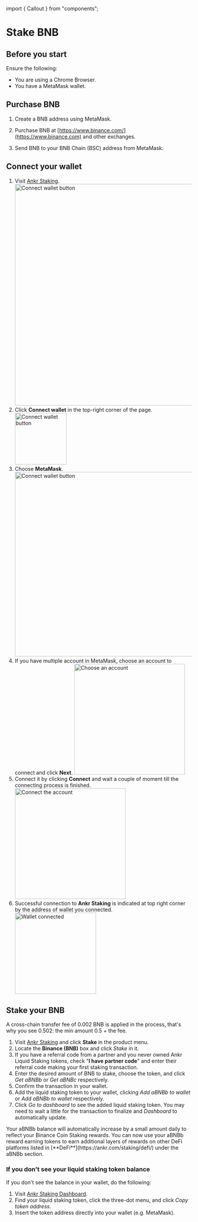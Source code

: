 import { Callout } from "components";

# Stake BNB

## Before you start

Ensure the following:
* You are using a Chrome Browser.
* You have a MetaMask wallet.

## Purchase BNB

1. Create a BNB address using MetaMask.

2. Purchase BNB at [https://www.binance.com/](https://www.binance.com) and other exchanges.

3. Send BNB to your BNB Chain (BSC) address from MetaMask.

## Connect your wallet

1. Visit [Ankr Staking](https://www.ankr.com/staking/stake).
   <img src="/docs/staking/connect-wallet/ankr-staking.jpg" alt="Connect wallet button" class="responsive-pic" width="600" />
2. Click **Connect wallet** in the top-right corner of the page.
   <img src="/docs/staking/connect-wallet/connect-wallet-button.jpg" alt="Connect wallet button" class="responsive-pic" width="140" />
3. Choose **MetaMask**.
   <img src="/docs/staking/connect-wallet/choose-wallet-to-connect.jpg" alt="Connect wallet button" class="responsive-pic" width="500" />
4. If you have multiple account in MetaMask, choose an account to connect and click **Next**.
   <img src="/docs/staking/connect-wallet/choose-account-to-connect.jpg" alt="Choose an account" class="responsive-pic" width="300" />
5. Connect it by clicking **Connect** and wait a couple of moment till the connecting process is finished.
   <img src="/docs/staking/connect-wallet/connect-account.jpg" alt="Connect the account" class="responsive-pic" width="300" />
7. Successful connection to **Ankr Staking** is indicated at top right corner by the address of wallet you connected.
   <img src="/docs/staking/connect-wallet/wallet-connected.jpg" alt="Wallet connected" class="responsive-pic" width="220" />

## Stake your BNB

<Callout type="info">
A cross-chain transfer fee of 0.002 BNB is applied in the process, that's why you see 0.502: the min amount 0.5 + the fee.
</Callout>

1. Visit [Ankr Staking](https://www.ankr.com/staking/) and click **Stake** in the product menu. 
2. Locate the **Binance (BNB)** box and click *Stake* in it.
3. If you have a referral code from a partner and you never owned Ankr Liquid Staking tokens, check "**I have partner code**" and enter their referral code making your first staking transaction.
4. Enter the desired amount of BNB to stake, choose the token, and click *Get aBNBb* or *Get aBNBc* respectively.
5. Confirm the transaction in your wallet.
6. Add the liquid staking token to your wallet, clicking *Add aBNBb to wallet* or *Add aBNBb to wallet* respectively.
7. Click *Go to dashboard* to see the added liquid staking token. You may need to wait a little for the transaction to finalize and *Dashboard* to automatically update. 


<Callout type="success">
Your aBNBb balance will automatically increase by a small amount daily to reflect your Binance Coin Staking rewards. 
You can now use your aBNBb reward earning tokens to earn additional layers of rewards on other DeFi platforms listed in [**DeFi**](https://ankr.com/staking/defi/) under the aBNBb section.
</Callout>

### If you don't see your liquid staking token balance

If you don't see the balance in your wallet, do the following:

1. Visit [Ankr Staking Dashboard](https://www.ankr.com/staking/dashboard).
2. Find your liquid staking token, click the three-dot menu, and click *Copy token address*.
3. Insert the token address directly into your wallet (e.g. MetaMask).

